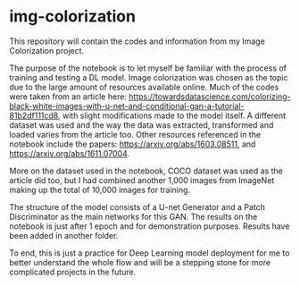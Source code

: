 # img-colorization
This repository will contain the codes and information from my Image Colorization project. 

The purpose of the notebook is to let myself be familiar with the process of training and testing a DL model. Image colorization was chosen as the topic due to the large amount of resources available online. Much of the codes were taken from an article here: https://towardsdatascience.com/colorizing-black-white-images-with-u-net-and-conditional-gan-a-tutorial-81b2df111cd8, with slight modifications made to the model itself. A different dataset was used and the way the data was extracted, transformed and loaded varies from the article too. Other resources referenced in the notebook include the papers: https://arxiv.org/abs/1603.08511, and https://arxiv.org/abs/1611.07004. 

More on the dataset used in the notebook, COCO dataset was used as the article did too, but I had combined another 1,000 images from ImageNet making up the total of 10,000 images for training.

The structure of the model consists of a U-net Generator and a Patch Discriminator as the main networks for this GAN. The results on the notebook is just after 1 epoch and for demonstration purposes. Results have been added in another folder.

To end, this is just a practice for Deep Learning model deployment for me to better understand the whole flow and will be a stepping stone for more complicated projects in the future.
